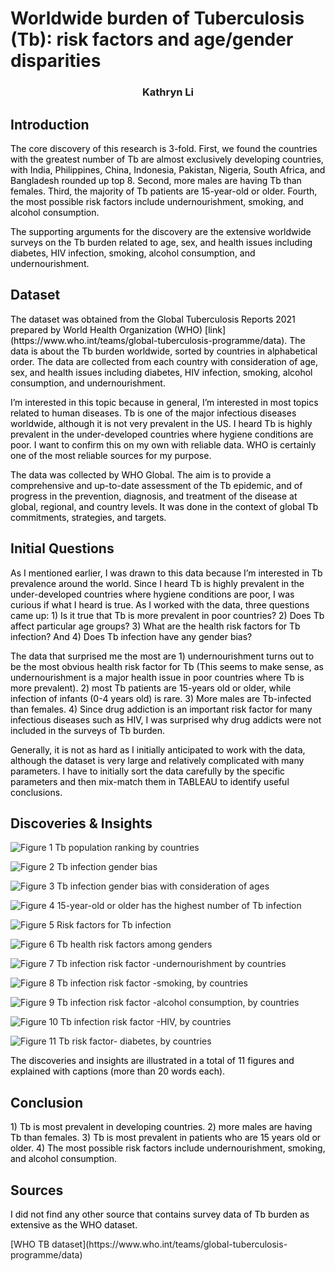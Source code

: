 
# **Worldwide burden of Tuberculosis (Tb): risk factors and age/gender disparities**

<h3 style="Text-align:center;">Kathryn Li</h3>

## Introduction

<p style="color:black;">The core discovery of this research is 3-fold. First, we found the countries with the greatest number of Tb are almost exclusively developing countries, with India, Philippines, China, Indonesia, Pakistan, Nigeria, South Africa, and Bangladesh rounded up top 8. Second, more males are having Tb than females. Third, the majority of Tb patients are 15-year-old or older. Fourth, the most possible risk factors include undernourishment, smoking, and alcohol consumption.</p>

<p style="color:black;">The supporting arguments for the discovery are the extensive worldwide surveys on the Tb burden related to age, sex, and health issues including diabetes, HIV infection, smoking, alcohol consumption, and undernourishment.</p>

## Dataset
<p style="color:black;">The dataset was obtained from the Global Tuberculosis Reports 2021 prepared by World Health Organization (WHO) [link](https://www.who.int/teams/global-tuberculosis-programme/data). The data is about the Tb burden worldwide, sorted by countries in alphabetical order. The data are collected from each country with consideration of age, sex, and health issues including diabetes, HIV infection, smoking, alcohol consumption, and undernourishment. </p>

<p style="color:black;">I’m interested in this topic because in general, I’m interested in most topics related to human diseases. Tb is one of the major infectious diseases worldwide, although it is not very prevalent in the US. I heard Tb is highly prevalent in the under-developed countries where hygiene conditions are poor. I want to confirm this on my own with reliable data. WHO is certainly one of the most reliable sources for my purpose. </p>

<p style="color:black;">The data was collected by WHO Global. The aim is to provide a comprehensive and up-to-date assessment of the Tb epidemic, and of progress in the prevention, diagnosis, and treatment of the disease at global, regional, and country levels. It was done in the context of global Tb commitments, strategies, and targets. </p>

## Initial Questions

<p style="color:black;">As I mentioned earlier, I was drawn to this data because I’m interested in Tb prevalence around the world. Since I heard Tb is highly prevalent in the under-developed countries where hygiene conditions are poor, I was curious if what I heard is true. As I worked with the data, three questions came up: 1) Is it true that Tb is more prevalent in poor countries? 2) Does Tb affect particular age groups? 3) What are the health risk factors for Tb infection? And 4) Does Tb infection have any gender bias? </p>

<p style="color:black;"> The data that surprised me the most are 1) undernourishment turns out to be the most obvious health risk factor for Tb (This seems to make sense, as undernourishment is a major health issue in poor countries where Tb is more prevalent). 2) most Tb patients are 15-years old or older, while infection of infants (0-4 years old) is rare. 3) More males are Tb-infected than females. 4) Since drug addiction is an important risk factor for many infectious diseases such as HIV, I was surprised why drug addicts were not included in the surveys of Tb burden. </p>

<p style="color:black;">Generally, it is not as hard as I initially anticipated to work with the data, although the dataset is very large and relatively complicated with many parameters. I have to initially sort the data carefully by the specific parameters and then mix-match them in TABLEAU to identify useful conclusions. </p>

## Discoveries & Insights
![Figure 1  Tb population ranking by countries](https://user-images.githubusercontent.com/96843197/155802083-deffdf46-f6a8-4c6f-aa81-e93aeb320a8c.png)

![Figure 2  Tb infection gender bias](https://user-images.githubusercontent.com/96843197/155802132-f1b1087b-5a70-4fa3-947c-42971cf7aa14.png)

![Figure 3  Tb infection gender bias with consideration of ages](https://user-images.githubusercontent.com/96843197/155802137-d17d4e99-84b5-4a63-a386-e3ea2b5c696e.png)

![Figure 4  15-year-old or older has the highest number of Tb infection](https://user-images.githubusercontent.com/96843197/155802144-974d37cf-c046-48e0-aea2-49f29f464fa1.png)

![Figure 5  Risk factors for Tb infection](https://user-images.githubusercontent.com/96843197/155802224-7a1bcc48-4423-4944-9ace-768098cc4e09.png)

![Figure 6  Tb health risk factors among genders](https://user-images.githubusercontent.com/96843197/155802235-05587273-ef9e-4702-894e-6a689f122661.png)

![Figure 7  Tb infection risk factor -undernourishment by countries](https://user-images.githubusercontent.com/96843197/155802245-441e4e9e-b14b-4faf-b664-09a60c8b0ad0.png)

![Figure 8  Tb infection risk factor -smoking, by countries](https://user-images.githubusercontent.com/96843197/155802269-e682e1aa-1fa8-4376-bc74-4d3824d35520.png)

![Figure 9  Tb infection risk factor -alcohol consumption, by countries](https://user-images.githubusercontent.com/96843197/155802274-ee156256-31b0-4374-bacf-dd800c5b0949.png)

![Figure 10 Tb infection risk factor -HIV, by countries](https://user-images.githubusercontent.com/96843197/155802306-ac27e455-eca5-4011-be7a-a40c94ee974c.png)

![Figure 11  Tb risk factor- diabetes, by countries](https://user-images.githubusercontent.com/96843197/155802313-ffd012d7-f180-42ae-b074-345ee3fc2db0.png)

<p style="color:black;"> The discoveries and insights are illustrated in a total of 11 figures and explained with captions (more than 20 words each). </p>

## Conclusion

<p style="color:black;"> 1) Tb is most prevalent in developing countries. 2) more males are having Tb than females. 3) Tb is most prevalent in patients who are 15 years old or older. 4) The most possible risk factors include undernourishment, smoking, and alcohol consumption. </p>

## Sources

<p style="color:black;"> I did not find any other source that contains survey data of Tb burden as extensive as the WHO dataset. </p>
[WHO TB dataset](https://www.who.int/teams/global-tuberculosis-programme/data)

